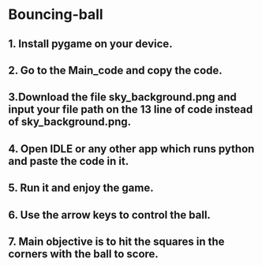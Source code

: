 # Bouncing-ball
## 1. Install pygame on your device.
## 2. Go to the Main_code and copy the code.
## 3.Download the file sky_background.png and input your file path on the 13 line of code instead of sky_background.png.
## 4. Open IDLE or any other app which runs python and paste the code in it.
## 5. Run it and enjoy the game.
## 6. Use the arrow keys to control the ball.
## 7. Main objective is to hit the squares in the corners with the ball to score.
